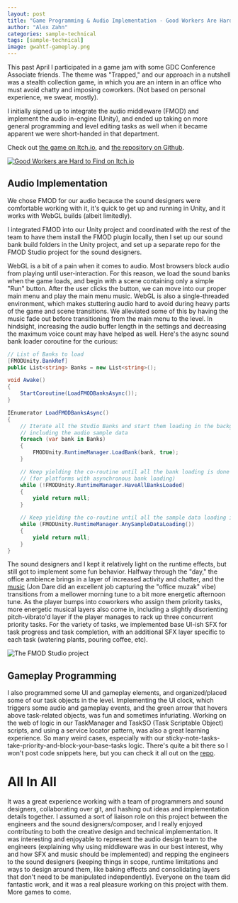 ```yaml
---
layout: post
title: "Game Programming & Audio Implementation - Good Workers Are Hard to Find"
author: "Alex Zahn"
categories: sample-technical
tags: [sample-technical]
image: gwahtf-gameplay.png
---
```


This past April I participated in a game jam with some GDC Conference Associate friends. The theme was "Trapped," and our approach in a nutshell was a stealth collection game, in which you are an intern in an office who must avoid chatty and imposing coworkers. (Not based on personal experience, we swear, mostly). 

I initially signed up to integrate the audio middleware (FMOD) and implement the audio in-engine (Unity), and ended up taking on more general programming and level editing tasks as well when it became apparent we were short-handed in that department.

Check out [the game on Itch.io](https://azurecoffin.itch.io/goodworkersarehardtofind), and [the repository on Github](https://github.com/GDC-CA-Game-Jams/ep3).

[![Good Workers are Hard to Find on Itch.io](https://alexzahnaudio.com/assets/img/gwahtf-menu.png "Check out the game on Itch.io")](https://azurecoffin.itch.io/goodworkersarehardtofind)

## Audio Implementation

We chose FMOD for our audio because the sound designers were comfortable working with it, it's quick to get up and running in Unity, and it works with WebGL builds (albeit limitedly).

I integrated FMOD into our Unity project and coordinated with the rest of the team to have them install the FMOD plugin locally, then I set up our sound bank build folders in the Unity project, and set up a separate repo for the FMOD Studio project for the sound designers.

WebGL is a bit of a pain when it comes to audio. Most browsers block audio from playing until user-interaction. For this reason, we load the sound banks when the game loads, and begin with a scene containing only a simple "Run" button. After the user clicks the button, we can move into our proper main menu and play the main menu music. WebGL is also a single-threaded environment, which makes stuttering audio hard to avoid during heavy parts of the game and scene transitions. We alleviated some of this by having the music fade out before transitioning from the main menu to the level. In hindsight, increasing the audio buffer length in the settings and decreasing the maximum voice count may have helped as well. Here's the async sound bank loader coroutine for the curious:

```csharp
// List of Banks to load
[FMODUnity.BankRef]
public List<string> Banks = new List<string>();

void Awake()
{
    StartCoroutine(LoadFMODBanksAsync());
}

IEnumerator LoadFMODBanksAsync()
{
    // Iterate all the Studio Banks and start them loading in the background
    // including the audio sample data
    foreach (var bank in Banks)
    {
        FMODUnity.RuntimeManager.LoadBank(bank, true);
    }

    // Keep yielding the co-routine until all the bank loading is done
    // (for platforms with asynchronous bank loading)
    while (!FMODUnity.RuntimeManager.HaveAllBanksLoaded)
    {
        yield return null;
    }

    // Keep yielding the co-routine until all the sample data loading is done
    while (FMODUnity.RuntimeManager.AnySampleDataLoading())
    {
        yield return null;
    }
}
```

The sound designers and I kept it relatively light on the runtime effects, but still got to implement some fun behavior. Halfway through the "day," the office ambience brings in a layer of increased activity and chatter, and the [music](https://jondaremusic.bandcamp.com/album/good-workers-are-hard-to-find-official-soundtrack) (Jon Dare did an excellent job capturing the "office muzak" vibe) transitions from a mellower morning tune to a bit more energetic afternoon tune. As the player bumps into coworkers who assign them priority tasks, more energetic musical layers also come in, including a slightly disorienting pitch-vibrato'd layer if the player manages to rack up three concurrent priority tasks. For the variety of tasks, we implemented base UI-ish SFX for task progress and task completion, with an additional SFX layer specific to each task (watering plants, pouring coffee, etc).

![The FMOD Studio project](https://alexzahnaudio.com/assets/img/gwahtf-fmod.png "Muzak glory.")

## Gameplay Programming

I also programmed some UI and gameplay elements, and organized/placed some of our task objects in the level. Implementing the UI clock, which triggers some audio and gameplay events, and the green arrow that hovers above task-related objects, was fun and sometimes infuriating. Working on the web of logic in our TaskManager and TaskSO (Task Scriptable Object) scripts, and using a service locator pattern, was also a great learning experience. So many weird cases, especially with our sticky-note-tasks-take-priority-and-block-your-base-tasks logic. There's quite a bit there so I won't post code snippets here, but you can check it all out on the [repo](https://github.com/GDC-CA-Game-Jams/ep3).

# All In All

It was a great experience working with a team of programmers and sound designers, collaborating over git, and hashing out ideas and implementation details together. I assumed a sort of liaison role on this project between the engineers and the sound designers/composer, and I really enjoyed contributing to both the creative design and technical implementation. It was interesting and enjoyable to represent the audio design team to the engineers (explaining why using middleware was in our best interest, why and how SFX and music should be implemented) and repping the engineers to the sound designers (keeping things in scope, runtime limitations and ways to design around them, like baking effects and consolidating layers that don't need to be manipulated independently). Everyone on the team did fantastic work, and it was a real pleasure working on this project with them. More games to come.
